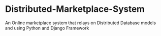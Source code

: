 # Distributed-Marketplace-System
An Online marketplace system that relays on Distributed Database models and using Python and Django Framework
